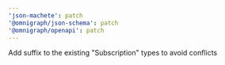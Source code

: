 ```yaml
---
'json-machete': patch
'@omnigraph/json-schema': patch
'@omnigraph/openapi': patch
---
```


Add suffix to the existing "Subscription" types to avoid conflicts
